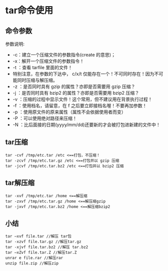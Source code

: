 # tar命令使用

## 命令参数
参数说明:

* -c：建立一个压缩文件的参数指令(create 的意思)；  
* -x：解开一个压缩文件的参数指令！  
* -t ：查看 tarfile 里面的文件！
* 特别注意，在参数的下达中， c/x/t 仅能存在一个！不可同时存在！因为不可能同时压缩与解压缩。  
* -z ：是否同时具有 gzip 的属性？亦即是否需要用 gzip 压缩？  
* -j ：是否同时具有 bzip2 的属性？亦即是否需要用 bzip2 压缩？
* -v ：压缩的过程中显示文件！这个常用，但不建议用在背景执行过程！
* -f ：使用档名，请留意，在 f 之后要立即接档名喔！不要再加参数！
* -p ：使用原文件的原来属性（属性不会依据使用者而变）
* -P ：可以使用绝对路径来压缩！
* -N ：比后面接的日期(yyyy/mm/dd)还要新的才会被打包进新建的文件中！

## tar压缩
```
tar -cvf /tmp/etc.tar /etc <==打包，不压缩！
tar -zcvf /tmp/etc.tar.gz /etc <==打包并以 gzip 压缩
tar -jcvf /tmp/etc.tar.bz2 /etc <==打包并以 bzip2 压缩
```
## tar解压缩
```
tar -xvf /tmp/etc.tar /home <==解压缩
tar -zxvf /tmp/etc.tar.gz /home <==解压缩gzip
tar -jxvf /tmp/etc.tar.bz2 /home <==解压缩bzip2
```
## 小结
```
tar –xvf file.tar //解压 tar包 
tar -xzvf file.tar.gz //解压tar.gz 
tar -xjvf file.tar.bz2 //解压 tar.bz2 
tar –xZvf file.tar.Z //解压tar.Z 
unrar e file.rar //解压rar 
unzip file.zip //解压zip 
```

